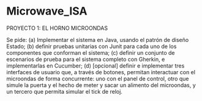 # Microwave_ISA

PROYECTO 1: EL HORNO MICROONDAS

Se pide: (a) Implementar el sistema en Java, usando el patrón de diseño Estado; (b) definir pruebas unitarias con Junit para cada uno de los componentes que conforman el sistema; (c) definir un conjunto de escenarios de prueba para el sistema completo con Gherkin, e implementarlas en Cucumber; (d) [opcional] definir e implementar tres interfaces de usuario que, a través de botones, permitan interactuar con el microondas de forma concurrente: uno con el panel de control, otro que simule la puerta y el hecho de meter y sacar un alimento del microondas, y un tercero que permita simular el tick de reloj.
